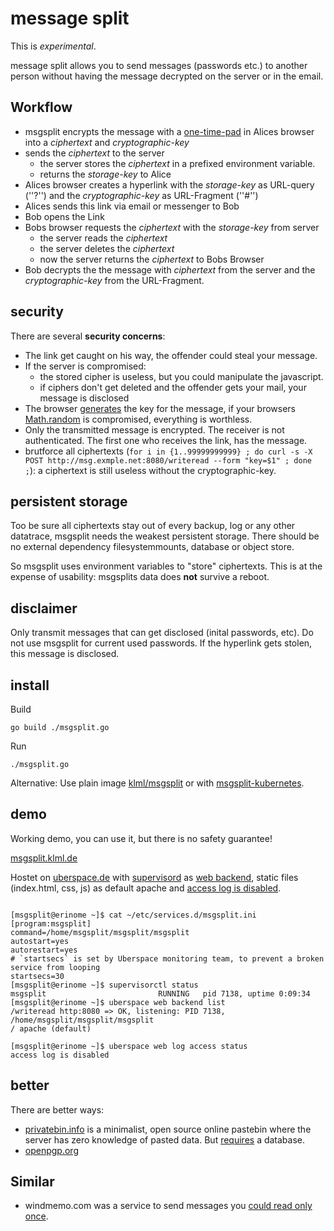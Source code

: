 # message split

This is _experimental_.

message split allows you to send messages (passwords etc.) to another person without having the message decrypted on the server or in the email.

## Workflow

* msgsplit encrypts the message with a [one-time-pad](https://en.wikipedia.org/wiki/One-time_pad) in Alices browser into a _ciphertext_ and _cryptographic-key_
* sends the _ciphertext_ to the server
  * the server stores the _ciphertext_ in a prefixed environment variable.
  * returns the _storage-key_ to Alice
* Alices browser creates a hyperlink with the _storage-key_ as URL-query (''?'') and the _cryptographic-key_ as URL-Fragment (''#'')
* Alices sends this link via email or messenger to Bob
* Bob opens the Link 
* Bobs browser requests the _ciphertext_ with the _storage-key_ from server
  * the server reads the _ciphertext_
  * the server deletes the _ciphertext_
  * now the server returns the _ciphertext_ to Bobs Browser
* Bob decrypts the the message with _ciphertext_ from the server and the _cryptographic-key_ from the URL-Fragment.


## security

There are several __security concerns__: 

* The link get caught on his way, the offender could steal your message. 
* If the server is compromised: 
  * the stored cipher is useless, but you could manipulate the javascript.
  * if ciphers don't get deleted and the offender gets your mail, your message is disclosed   
* The browser [generates](https://github.com/klml/msgsplit/blob/master/static/msgsplit.js#L5) the key for the message, if your browsers [Math.random](https://developer.mozilla.org/de/docs/Web/JavaScript/Reference/Global_Objects/Math/math.random) is compromised, everything is worthless.
* Only the transmitted message is encrypted. The receiver is not authenticated. The first one who receives the link, has the message.
* brutforce all ciphertexts (`for i in {1..99999999999} ; do curl -s -X POST http://msg.exmple.net:8080/writeread --form "key=$1" ; done ;`): a ciphertext is still useless without the cryptographic-key.

## persistent storage

Too be sure all ciphertexts stay out of every backup, log or any other datatrace, msgsplit needs the weakest persistent storage.
There should be no external dependency filesystemmounts, database or object store.

So msgsplit uses environment variables to "store" ciphertexts.
This is at the expense of usability: msgsplits data does __not__ survive a reboot.


## disclaimer

Only transmit messages that can get disclosed (inital passwords, etc).
Do not use msgsplit for current used passwords.
If the hyperlink gets stolen, this message is disclosed.


## install

Build
```
go build ./msgsplit.go
```

Run
```
./msgsplit.go
```

Alternative:
Use plain image [klml/msgsplit](https://hub.docker.com/r/klml/msgsplit) or with [msgsplit-kubernetes](https://github.com/klml/msgsplit-kubernetes).


## demo

Working demo, you can use it, but there is no safety guarantee!

[msgsplit.klml.de](https://msgsplit.klml.de)

Hostet on [uberspace.de](https://uberspace.de) with [supervisord](https://manual.uberspace.de/daemons-supervisord.html) as [web backend](https://manual.uberspace.de/web-backends.html), static files (index.html, css, js) as default apache and [access log is disabled](https://manual.uberspace.de/web-logs).

```

[msgsplit@erinome ~]$ cat ~/etc/services.d/msgsplit.ini 
[program:msgsplit]
command=/home/msgsplit/msgsplit/msgsplit
autostart=yes
autorestart=yes
# `startsecs` is set by Uberspace monitoring team, to prevent a broken service from looping
startsecs=30
[msgsplit@erinome ~]$ supervisorctl status
msgsplit                         RUNNING   pid 7138, uptime 0:09:34
[msgsplit@erinome ~]$ uberspace web backend list
/writeread http:8080 => OK, listening: PID 7138, /home/msgsplit/msgsplit/msgsplit
/ apache (default)

[msgsplit@erinome ~]$ uberspace web log access status
access log is disabled
```

## better 

There are better ways:
* [privatebin.info](https://privatebin.info) is a minimalist, open source online pastebin where the server has zero knowledge of pasted data. But [requires](https://github.com/PrivateBin/PrivateBin/blob/master/INSTALL.md#minimal-requirements) a database.
* [openpgp.org](https://www.openpgp.org)


## Similar

* windmemo.com was a service to send messages you [could read only once](https://www.sebastian-kraus.com/windmemo-nur-der-erste-kann-es-lesen/).
